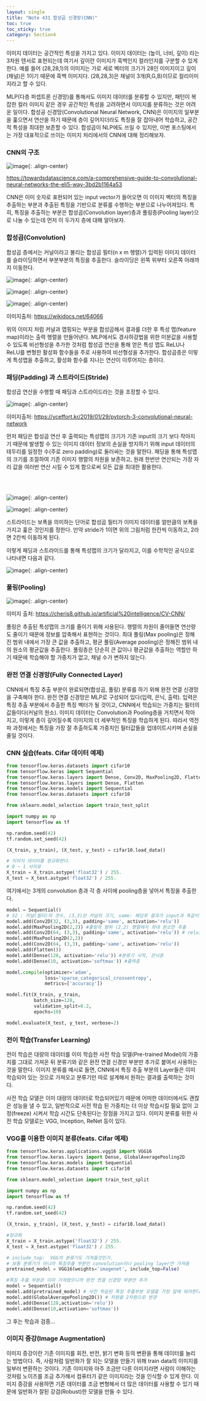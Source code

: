 ```yaml
---
layout: single
title: "Note 431 합성곱 신경망(CNN)"
toc: true
toc_sticky: true
category: Section4
---
```


이미지 데이터는 공간적인 특성을 가지고 있다. 이미지 데이터는 (높이, 너비, 깊이) 라는 3차원 텐서로 표현되는데 여기서 깊이란 이미지가 흑백인지 컬러인지를 구분할 수 있게 한다.
예를 들어 (28,28,1)의 이미지는 가로 세로 벡터의 크기가 28인 이미지이고 깊이(채널)은 1이기 때문에 흑백 이미지다. (28,28,3)은 채널이 3개(R,G,B)이므로 컬리이미지라고 할 수 있다.

MLP(다층 퍼셉트론 신경망)를 통해서도 이미지 데이터를 분류할 수 있지만, 패턴이 복잡한 컬러 이미지 같은 경우 공간적인 특성을 고려하면서 이미지를 분류하는 것은 어려운 일이다. 
합성공 신경망(Convolutional Neural Network, CNN)은 이미지의 일부분을 훑으면서 연산을 하기 때문에 층이 깊어지더라도 특징을 잘 잡아내어 학습하고,
공간적 특성을 최대한 보존할 수 있다. 합성곱이 NLP에도 쓰일 수 있지만, 이번 포스팅에서는 가장 대표적으로 쓰이는 이미지 처리에서의 CNN에 대해 정리해보자.

### CNN의 구조

![image](https://user-images.githubusercontent.com/97672187/167965680-8e1d50d8-af0c-485b-a3d9-583c59c6fe2b.png){: .align-center}

https://towardsdatascience.com/a-comprehensive-guide-to-convolutional-neural-networks-the-eli5-way-3bd2b1164a53

CNN은 이미 숫자로 표현되어 있는 input vector가 들어오면 이 이미지 벡터의 특징을 추출하는 부분과 추출된 특징을 기반으로 분류를 수행하는 부분으로 나누어져있다.
특히, 특징을 추출하는 부분은 합성곱(Convolution layer)층과 풀링층(Pooling layer)으로 나눌 수 있는데 먼저 이 두가지 층에 대해 알아보자.

### 합성곱(Convolution)

합성곱 층에서는 커널이라고 불리는 합성곱 필터(n x m 행렬)가 입력된 이미지 데이터를 슬라이딩하면서 부분부분의 특징을 추출한다. 슬라이딩은 왼쪽 위부터 오른쪽 아래까지 이동한다.

![image](https://user-images.githubusercontent.com/97672187/167966757-2415b79c-8a8a-4181-bd27-64d39fe6d915.png){: .align-center}


![image](https://user-images.githubusercontent.com/97672187/167966764-59c1776a-f72c-4f96-b2ef-ad820caf1f19.png){: .align-center}

![image](https://user-images.githubusercontent.com/97672187/167967049-ec100a88-454d-4044-991f-b289a1d5bdc0.png){: .align-center}


이미지출처: https://wikidocs.net/64066

위의 이미지 처럼 커널과 맵핑되는 부분을 합성곱해서 결과를 더한 후 특성 맵(feature map)이라는 출력 행렬을 만들어낸다. MLP에서도 경사하강법을 위한 미분값을 사용할 수 있도록
비선형성을 추가한 것처럼 합성곱 연산을 통해 얻은 특성 맵도 ReLU나 ReLU를 변형한 활성화 함수들을 주로 사용하여 비선형성을 추가한다. 합성곱층은 이렇게 특성맵을 추출하고,
활성화 함수를 지나는 연산이 이루어지는 층이다.


### 패딩(Padding) 과 스트라이드(Stride)
합성곱 연산을 수행할 때 패딩과 스트라이드라는 것을 조정할 수 있다. 

![image](https://user-images.githubusercontent.com/97672187/167967365-bd8dbb4c-7380-4168-83cc-4f47225f8212.png){: .align-center}

이미지출처: https://yceffort.kr/2019/01/29/pytorch-3-convolutional-neural-network

먼저 패딩은 합성곱 연산 후 출력되는 특성맵의 크기가 기존 input의 크기 보다 작아지기 때문에 발생할 수 있는
이미지 데이터 정보의 손실을 방지하기 위해 input 데이터의 테두리를 일정한 수(주로 zero padding)로 둘러싸는 것을 말한다. 패딩을 통해 특성맵의 크기를 조절하여 기존 이미지 행렬의
차원을 보존하고, 원래 한번만 연산되는 가장 자리 값을 여러번 연산 시킬 수 있게 함으로써 모든 값을 최대한 활용한다.

<br>


<br>

![image](https://user-images.githubusercontent.com/97672187/167967534-eacc57dd-5a9a-4acf-b472-41a7097858c4.png){: .align-center}

![image](https://user-images.githubusercontent.com/97672187/167967549-97d548ab-85b6-4a03-aa92-e0edcaeb1c7d.png){: .align-center}

스트라이드는 보폭을 의미하는 단어로 합성곱 필터가 이미지 데이터를 얼만큼의 보폭을 가지고 훑은 것인지를 정한다. 만약 stride가 1이면 위의 그림처럼 한칸씩 이동하고, 2라면 2칸씩
이동하게 된다.

이렇게 패딩과 스트라이드를 통해 특성맵의 크기가 달라지고, 이를 수학적인 공식으로 나타내면 다음과 같다.

![image](https://user-images.githubusercontent.com/97672187/167967833-0bf2c533-0944-4f22-9a81-75dfef96250a.png){: .align-center}

### 풀링(Pooling)

![image](https://user-images.githubusercontent.com/97672187/167968157-ba133c1c-48fc-41d0-b350-987f0bd8789d.png){: .align-center}

이미지 출처: https://cheris8.github.io/artificial%20intelligence/CV-CNN/

풀링은 추출된 특성맵의 크기를 줄이기 위해 사용된다. 행렬의 차원이 줄어들면 연산량도 줄이기 때문에 정보를 압축해서 표현하는 것이다. 최대 풀링(Max pooling)은 정해진 범위 내에서
가장 큰 값을 추출하고, 평균 풀링(Average pooling)은 정해진 범위 내의 원소의 평균값을 추출한다. 풀링층은 단순히 큰 값이나 평균값을 추출하는 역할만 하기 때문에 학습해야 할 가중치가
없고, 채널 수가 변하지 않는다. 

### 완전 연결 신경망(Fully Connected Layer)
CNN에서 특징 추출 부분이 완료되면(합성곱, 풀링) 분류를 하기 위해 완전 연결 신경망을 구축해야 한다. 완전 연결 신경망은 MLP로 구성되어 있다(입력, 은닉, 출력). 입력은 특징 추출 부분에서
추출한 특징 벡터가 될 것이고, CNN에서 학습되는 가중치는 필터의 값들이다(커널의 원소). 이미지 데이터는 Convolution과 Pooling층을 거치면서 작아지고, 이렇게 층이 깊어질수록
이미지의 더 세부적인 특징을 학습하게 된다. 따라서 역전파 과정에서는 특징을 가장 잘 추출하도록 가중치인 필터값들을 업데이트시키며 손실을 줄일 것이다.

### CNN 실습(feats. Cifar 데이터 예제)

```python
from tensorflow.keras.datasets import cifar10
from tensorflow.keras import Sequential
from tensorflow.keras.layers import Dense, Conv2D, MaxPooling2D, Flatten
from tensorflow.keras.layers import Dense, Flatten
from tensorflow.keras.models import Sequential
from tensorflow.keras.datasets import cifar10

from sklearn.model_selection import train_test_split

import numpy as np
import tensorflow as tf
```

```python
np.random.seed(42)
tf.random.set_seed(42)
```

```python
(X_train, y_train), (X_test, y_test) = cifar10.load_data()
```

```python
# 이미지 데이터를 정규화한다.
# 0 ~ 1 사이로
X_train = X_train.astype('float32') / 255.
X_test = X_test.astype('float32') / 255.
```


여기에서는 3개의 convolution 층과 각 층 사이에 pooling층을 넣어서 특징을 추출한다.

```python
model = Sequential()
# 32 : 커널(필터)의 갯수, (3,3)은 커널의 크기, same: 패딩후 결과가 input과 똑같이 유지되도록
model.add(Conv2D(32, (3,3), padding='same', activation='relu'))
model.add(MaxPooling2D(2,2)) #풀링의 범위 (2,2) 행렬에서 최대 원소만 추출
model.add(Conv2D(64, (3,3), padding='same', activation='relu')) # relu를 지나며 비선형성 추가
model.add(MaxPooling2D(2,2))
model.add(Conv2D(64, (3,3), padding='same', activation='relu'))
model.add(Flatten())
model.add(Dense(128, activation='relu')) #분류기 시작, 은닉층
model.add(Dense(10, activation='softmax')) #출력층
```

```python
model.compile(optimizer='adam',
              loss='sparse_categorical_crossentropy',
              metrics=['accuracy'])
```

```python
model.fit(X_train, y_train,
          batch_size=128,
          validation_split=0.2,
          epochs=10)
```

```python
model.evaluate(X_test, y_test, verbose=2)
```

### 전이 학습(Transfer Learning)
전이 학습은 대량의 데이터를 이미 학습한 사전 학습 모델(Pre-trained Model)의 가중치를 그대로 가져온 뒤 분류기와 같은 완전 연결 신경만 부분만 추가로 붙여서 사용하는 것을 말한다.
이미지 분류를 예시로 들면, CNN에서 특징 추출 부분의 Layer들은 이미 학습되어 있는 것으로 가져오고 분류기만 따로 설계해서 원하는 결과를 출력하는 것이다. 

사전 학습 모델은 이미 대량의 데이터로 학습되어있기 때문에 어떠한 데이터에서도 괜찮은 성능을 낼 수 있고, 일반적으로 사전 학습 된 가중치는 더 이상 학습시킬 필요 없이 고정(freeze)
시켜서 학습 시간도 단축된다는 장점을 가지고 있다. 이미지 분류를 위한 사전 학습 모델로는 VGG, Inception, ReNet 등이 있다.

### VGG를 이용한 이미지 분류(feats. Cifar 예제)

```python
from tensorflow.keras.applications.vgg16 import VGG16
from tensorflow.keras.layers import Dense, GlobalAveragePooling2D
from tensorflow.keras.models import Sequential
from tensorflow.keras.datasets import cifar10

from sklearn.model_selection import train_test_split

import numpy as np
import tensorflow as tf
```

```python
np.random.seed(42)
tf.random.set_seed(42)

(X_train, y_train), (X_test, y_test) = cifar10.load_data()

#정규화
X_train = X_train.astype('float32') / 255.
X_test = X_test.astype('float32') / 255.
```

```python
# include_top:  VGG의 분류기도 가져올것인가.
# 보통 분류기가 아니라 특징추출 부분인 convolution이나 pooling layer만 가져옴
pretrained_model = VGG16(weights='imagenet', include_top=False)
```

```python
#특징 추출 부분은 이미 가져왔으니까 완전 연결 신경망 부분만 추가
model = Sequential()
model.add(pretrained_model) # 사전 학습된 특징 추출부분 모델을 가장 앞에 둬야한다.
model.add(GlobalAveragePooling2D()) # 차원을 2차원으로 변경
model.add(Dense(128,activation='relu'))
model.add(Dense(10,activation='softmax'))
```

그 후는 학습과 검증...

### 이미지 증강(Image Augmentation)
이미지 증강이란 기존 이미지를 회전, 반전, 밝기 변화 등의 변환을 통해 데이터를 늘리는 방법이다. 즉, 사람처럼 일반화가 잘 되는 모델을 만들기 위해 train data의 이미지를 일부러 변환하는 것이다. 
기존 이미지와 아주 조금만 다른 이미지라면 사람이 이해하는 것처럼 노이즈를 조금 추가해서 컴퓨터가 같은 이미지라는 것을 인식할 수 있게 한다. 이미지 증강을 사용하면 기존 데이터를
조금 변형해서 더 많은 데이터를 사용할 수 있기 때문에 일반화가 잘된 강검(Robust)한 모델을 만들 수 있다.




